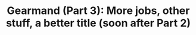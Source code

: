 ---
layout: post
title: "Gearmand (Part 3): More jobs, other stuff, a better title (soon after Part 2) "
category: gearman
published: false
---